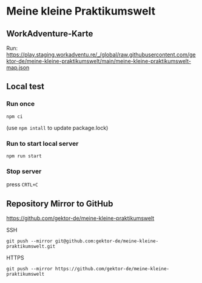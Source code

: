 # Meine kleine Praktikumswelt

## WorkAdventure-Karte

Run: https://play.staging.workadventu.re/_/global/raw.githubusercontent.com/gektor-de/meine-kleine-praktikumswelt/main/meine-kleine-praktikumswelt-map.json

## Local test

### Run once

`npm ci`

(use `npm intall` to update package.lock)

### Run to start local server

`npm run start`

### Stop server

press `CRTL+C`

## Repository Mirror to GitHub

https://github.com/gektor-de/meine-kleine-praktikumswelt

SSH

`git push --mirror git@github.com:gektor-de/meine-kleine-praktikumswelt.git`

HTTPS

`git push --mirror https://github.com/gektor-de/meine-kleine-praktikumswelt`
